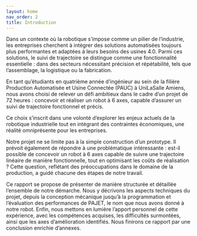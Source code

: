 ```yaml
---
layout: home
nav_order: 2
title: Introduction
---
```


Dans un contexte où la robotique s’impose comme un pilier de l’industrie, les entreprises cherchent à intégrer des solutions automatisées toujours plus performantes et adaptées à leurs besoins des usines 4.0. Parmi ces solutions, le suivi de trajectoire se distingue comme une fonctionnalité essentielle : dans des secteurs nécessitant précision et répétabilité, tels que l’assemblage, la logistique ou la fabrication. 

En tant qu’étudiants en quatrième année d’ingénieur au sein de la filière Production Automatisée et Usine Connectée (PAUC) à UniLaSalle Amiens, nous avons choisi de relever un défi ambitieux dans le cadre d’un projet de 72 heures : concevoir et réaliser un robot à 6 axes, capable d’assurer un suivi de trajectoire fonctionnel et précis.  

Ce choix s’inscrit dans une volonté d’explorer les enjeux actuels de la robotique industrielle tout en intégrant des contraintes économiques, une réalité omniprésente pour les entreprises. 

Notre projet ne se limite pas à la simple construction d’un prototype. Il prévoit également de répondre à une problématique intéressante : est-il possible de concevoir un robot à 6 axes capable de suivre une trajectoire linéaire de manière fonctionnelle, tout en optimisant les coûts de réalisation ? Cette question, reflétant des préoccupations dans le domaine de la production, a guidé chacune des étapes de notre travail. 

Ce rapport se propose de présenter de manière structurée et détaillée l’ensemble de notre démarche. Nous y décrivons les aspects techniques du projet, depuis la conception mécanique jusqu’à la programmation et l’évaluation des performances de PAJET, le nom que nous avons donné à notre robot. Enfin, nous mettons en lumière l’apport personnel de cette expérience, avec les compétences acquises, les difficultés surmontées, ainsi que les axes d’amélioration identifiés. Nous finirons ce rapport par une conclusion enrichie d’annexes.